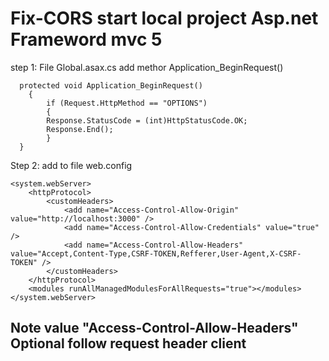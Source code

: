 # Fix-CORS start local project Asp.net Frameword mvc 5
step 1: File Global.asax.cs add methor Application_BeginRequest()

	  protected void Application_BeginRequest()
		{
		    if (Request.HttpMethod == "OPTIONS")
		    {
			Response.StatusCode = (int)HttpStatusCode.OK;
			Response.End();
		    }
	  }

Step 2: add to file web.config

	<system.webServer>
		<httpProtocol>
			<customHeaders>
				<add name="Access-Control-Allow-Origin" value="http://localhost:3000" />
				<add name="Access-Control-Allow-Credentials" value="true" />
				<add name="Access-Control-Allow-Headers" value="Accept,Content-Type,CSRF-TOKEN,Refferer,User-Agent,X-CSRF-TOKEN" />
			</customHeaders>
		</httpProtocol>
		<modules runAllManagedModulesForAllRequests="true"></modules>
	</system.webServer>
  
  ## Note value "Access-Control-Allow-Headers" Optional follow request header client
